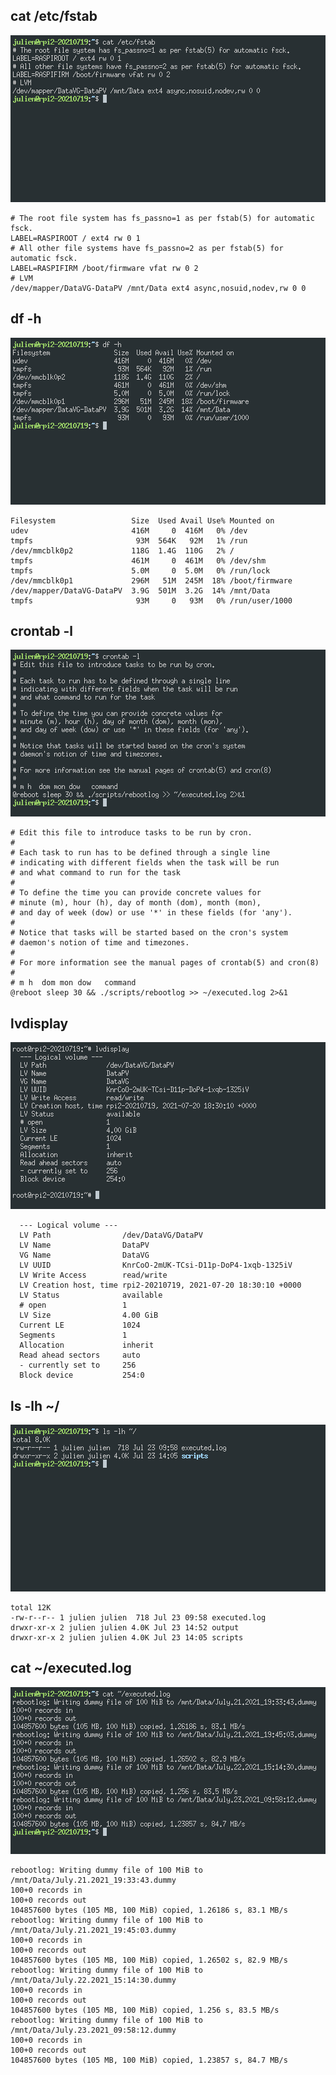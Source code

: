 ## cat /etc/fstab

![cat /etc/fstab](screenshots/cat-etc-fstab.png)

    # The root file system has fs_passno=1 as per fstab(5) for automatic fsck.
    LABEL=RASPIROOT / ext4 rw 0 1
    # All other file systems have fs_passno=2 as per fstab(5) for automatic fsck.
    LABEL=RASPIFIRM /boot/firmware vfat rw 0 2
    # LVM
    /dev/mapper/DataVG-DataPV /mnt/Data ext4 async,nosuid,nodev,rw 0 0 

## df -h

![df -h](screenshots/df-h.png)

    Filesystem                 Size  Used Avail Use% Mounted on
    udev                       416M     0  416M   0% /dev
    tmpfs                       93M  564K   92M   1% /run
    /dev/mmcblk0p2             118G  1.4G  110G   2% /
    tmpfs                      461M     0  461M   0% /dev/shm
    tmpfs                      5.0M     0  5.0M   0% /run/lock
    /dev/mmcblk0p1             296M   51M  245M  18% /boot/firmware
    /dev/mapper/DataVG-DataPV  3.9G  501M  3.2G  14% /mnt/Data
    tmpfs                       93M     0   93M   0% /run/user/1000

## crontab -l

![crontab -l](screenshots/crontab-l.png)

    # Edit this file to introduce tasks to be run by cron.
    # 
    # Each task to run has to be defined through a single line
    # indicating with different fields when the task will be run
    # and what command to run for the task
    # 
    # To define the time you can provide concrete values for
    # minute (m), hour (h), day of month (dom), month (mon),
    # and day of week (dow) or use '*' in these fields (for 'any').
    # 
    # Notice that tasks will be started based on the cron's system
    # daemon's notion of time and timezones.
    # 
    # For more information see the manual pages of crontab(5) and cron(8)
    # 
    # m h  dom mon dow   command
    @reboot sleep 30 && ./scripts/rebootlog >> ~/executed.log 2>&1

## lvdisplay

![lvdisplay](screenshots/lvdisplay.png)

      --- Logical volume ---
      LV Path                /dev/DataVG/DataPV
      LV Name                DataPV
      VG Name                DataVG
      LV UUID                KnrCoO-2mUK-TCsi-D11p-DoP4-1xqb-1325iV
      LV Write Access        read/write
      LV Creation host, time rpi2-20210719, 2021-07-20 18:30:10 +0000
      LV Status              available
      # open                 1
      LV Size                4.00 GiB
      Current LE             1024
      Segments               1
      Allocation             inherit
      Read ahead sectors     auto
      - currently set to     256
      Block device           254:0
 
## ls -lh ~/

![ls -lh](screenshots/ls-lh.png)

    total 12K
    -rw-r--r-- 1 julien julien  718 Jul 23 09:58 executed.log
    drwxr-xr-x 2 julien julien 4.0K Jul 23 14:52 output
    drwxr-xr-x 2 julien julien 4.0K Jul 23 14:05 scripts

## cat ~/executed.log

![cat ~/executed.log](screenshots/cat-executed-log.png)

    rebootlog: Writing dummy file of 100 MiB to /mnt/Data/July.21.2021_19:33:43.dummy
    100+0 records in
    100+0 records out
    104857600 bytes (105 MB, 100 MiB) copied, 1.26186 s, 83.1 MB/s
    rebootlog: Writing dummy file of 100 MiB to /mnt/Data/July.21.2021_19:45:03.dummy
    100+0 records in
    100+0 records out
    104857600 bytes (105 MB, 100 MiB) copied, 1.26502 s, 82.9 MB/s
    rebootlog: Writing dummy file of 100 MiB to /mnt/Data/July.22.2021_15:14:30.dummy
    100+0 records in
    100+0 records out
    104857600 bytes (105 MB, 100 MiB) copied, 1.256 s, 83.5 MB/s
    rebootlog: Writing dummy file of 100 MiB to /mnt/Data/July.23.2021_09:58:12.dummy
    100+0 records in
    100+0 records out
    104857600 bytes (105 MB, 100 MiB) copied, 1.23857 s, 84.7 MB/s
      
